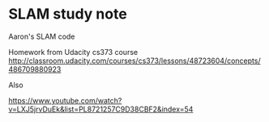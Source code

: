 # SLAM study note

Aaron's SLAM code

Homework from Udacity cs373 course
http://classroom.udacity.com/courses/cs373/lessons/48723604/concepts/486709880923

Also

https://www.youtube.com/watch?v=LXJ5jrvDuEk&list=PL8721257C9D38CBF2&index=54
